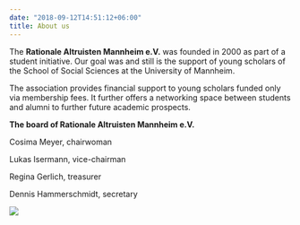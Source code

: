 ```yaml
---
date: "2018-09-12T14:51:12+06:00"
title: About us
---
```


The **Rationale Altruisten Mannheim e.V.** was founded in 2000 as part of a
student initiative. Our goal was and still is the support of young scholars of the School of Social Sciences at the University of Mannheim.

The association provides financial support to young scholars funded only via membership fees. It further offers a networking space between students and alumni to further future academic prospects.

**The board of Rationale Altruisten Mannheim e.V.**

Cosima Meyer, chairwoman

Lukas Isermann, vice-chairman

Regina Gerlich, treasurer

Dennis Hammerschmidt, secretary


![](/images/team/we.jpeg)

